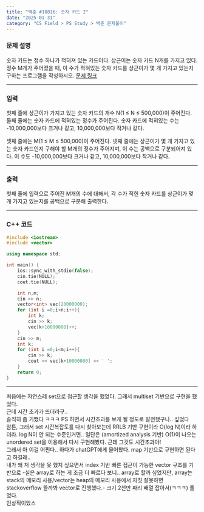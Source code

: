```yaml
---
title: "백준 #10816: 숫자 카드 2"
date: "2025-01-31"
category: "CS Field > PS Study > 백준 문제풀이"
---
```


### 문제 설명
숫자 카드는 정수 하나가 적혀져 있는 카드이다. 상근이는 숫자 카드 N개를 가지고 있다. 정수 M개가 주어졌을 때, 이 수가 적혀있는 숫자 카드를 상근이가 몇 개 가지고 있는지 구하는 프로그램을 작성하시오.
[문제 링크](https://www.acmicpc.net/problem/10816)

---

### 입력
첫째 줄에 상근이가 가지고 있는 숫자 카드의 개수 N(1 ≤ N ≤ 500,000)이 주어진다. 둘째 줄에는 숫자 카드에 적혀있는 정수가 주어진다. 숫자 카드에 적혀있는 수는 -10,000,000보다 크거나 같고, 10,000,000보다 작거나 같다.

셋째 줄에는 M(1 ≤ M ≤ 500,000)이 주어진다. 넷째 줄에는 상근이가 몇 개 가지고 있는 숫자 카드인지 구해야 할 M개의 정수가 주어지며, 이 수는 공백으로 구분되어져 있다. 이 수도 -10,000,000보다 크거나 같고, 10,000,000보다 작거나 같다.

---

### 출력
첫째 줄에 입력으로 주어진 M개의 수에 대해서, 각 수가 적힌 숫자 카드를 상근이가 몇 개 가지고 있는지를 공백으로 구분해 출력한다.

---

### C++ 코드
```cpp
#include <iostream>
#include <vector>

using namespace std;

int main() {
    ios::sync_with_stdio(false);
    cin.tie(NULL);
    cout.tie(NULL);

    int n,m;
    cin >> n;
    vector<int> vec(20000000);
    for (int i =0;i<n;i++){
        int k;
        cin >> k;
        vec[k+10000000]++;
    }
    cin >> m;
    int k;
    for (int i =0;i<m;i++){
        cin >> k;
        cout << vec[k+10000000] << ' ';
    }
    return 0;
}
```

---
처음에는 자연스레 set으로 접근할 생각을 했었다. 그래서 multiset 기반으로 구현을 했었다.  
근데 시간 초과가 뜨더라구..  
솔직히 좀 기뻤다 ㅋㅋㅋ PS 하면서 시간초과를 보게 될 정도로 발전했구나.. 싶었다  
암튼, 그래서 set 시간복잡도를 다시 찾아보는데 RRLB 기반 구현이라 O(log N)이라 하더라. log N이 안 되는 수준인거면.. 일단은 (amortized analysis 기반) O(1)이 나오는 unordered set을 이용해서 다시 구현해봤다. 근데 그것도 시간초과야!  
그래서 아 이걸 어쩐다.. 하다가 chatGPT에게 물어봤다. map 기반으로 구현하면 된다고 하길래..  
내가 왜 저 생각을 못 했지 싶으면서 index 기반 빠른 접근이 가능한 vector 구조를 기반으로 -실은 array로 하는 게 조금 더 빠르다 보니.. array로 할까 싶었지만, array는 stack의 메모리 사용/vector는 heap의 메모리 사용에서 자칫 잘못하면 stackoverflow 뜰까봐 vector로 진행했다.- 크기 2천만 짜리 배열 잡아서(ㅋㅋㅋ) 풀었다.  
인상적이었스